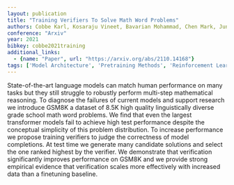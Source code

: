 ```yaml
---
layout: publication
title: "Training Verifiers To Solve Math Word Problems"
authors: Cobbe Karl, Kosaraju Vineet, Bavarian Mohammad, Chen Mark, Jun Heewoo, Kaiser Lukasz, Plappert Matthias, Tworek Jerry, Hilton Jacob, Nakano Reiichiro, Hesse Christopher, Schulman John
conference: "Arxiv"
year: 2021
bibkey: cobbe2021training
additional_links:
  - {name: "Paper", url: "https://arxiv.org/abs/2110.14168"}
tags: ['Model Architecture', 'Pretraining Methods', 'Reinforcement Learning', 'Training Techniques', 'Transformer']
---
```

State-of-the-art language models can match human performance on many tasks but they still struggle to robustly perform multi-step mathematical reasoning. To diagnose the failures of current models and support research we introduce GSM8K a dataset of 8.5K high quality linguistically diverse grade school math word problems. We find that even the largest transformer models fail to achieve high test performance despite the conceptual simplicity of this problem distribution. To increase performance we propose training verifiers to judge the correctness of model completions. At test time we generate many candidate solutions and select the one ranked highest by the verifier. We demonstrate that verification significantly improves performance on GSM8K and we provide strong empirical evidence that verification scales more effectively with increased data than a finetuning baseline.
